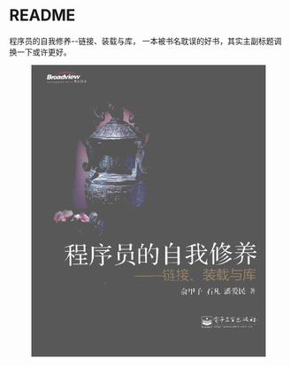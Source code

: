 # README

程序员的自我修养--链接、装载与库， 一本被书名耽误的好书，其实主副标题调换一下或许更好。

<figure><img src=".gitbook/assets/Snipaste_2023-06-28_12-33-53.png" alt=""><figcaption></figcaption></figure>
